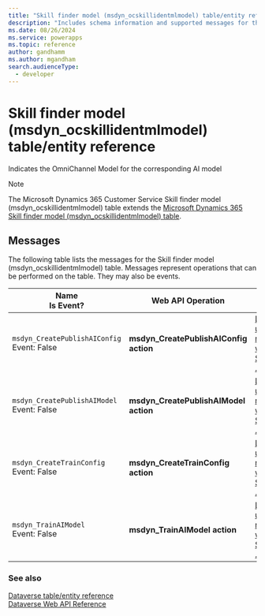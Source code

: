 ```yaml
---
title: "Skill finder model (msdyn_ocskillidentmlmodel) table/entity reference (Microsoft Dynamics 365 Customer Service)"
description: "Includes schema information and supported messages for the Skill finder model (msdyn_ocskillidentmlmodel) table/entity with Microsoft Dynamics 365 Customer Service."
ms.date: 08/26/2024
ms.service: powerapps
ms.topic: reference
author: gandhamm
ms.author: mgandham
search.audienceType: 
  - developer
---
```


# Skill finder model (msdyn_ocskillidentmlmodel) table/entity reference

Indicates the OmniChannel Model for the corresponding AI model

> [!NOTE]
> The Microsoft Dynamics 365 Customer Service Skill finder model (msdyn_ocskillidentmlmodel) table extends the [Microsoft Dynamics 365 Skill finder model (msdyn_ocskillidentmlmodel) table](/dynamics365/developer/entities/msdyn_ocskillidentmlmodel).


## Messages

The following table lists the messages for the Skill finder model (msdyn_ocskillidentmlmodel) table.
Messages represent operations that can be performed on the table. They may also be events.

| Name <br />Is Event? |Web API Operation |SDK for .NET |
| ---- | ----- |----- |
| `msdyn_CreatePublishAIConfig`<br />Event: False |**msdyn_CreatePublishAIConfig action** |[Learn to use messages with the SDK for .NET](/power-apps/developer/data-platform/org-service/use-messages)|
| `msdyn_CreatePublishAIModel`<br />Event: False |**msdyn_CreatePublishAIModel action** |[Learn to use messages with the SDK for .NET](/power-apps/developer/data-platform/org-service/use-messages)|
| `msdyn_CreateTrainConfig`<br />Event: False |**msdyn_CreateTrainConfig action** |[Learn to use messages with the SDK for .NET](/power-apps/developer/data-platform/org-service/use-messages)|
| `msdyn_TrainAIModel`<br />Event: False |**msdyn_TrainAIModel action** |[Learn to use messages with the SDK for .NET](/power-apps/developer/data-platform/org-service/use-messages)|





### See also

[Dataverse table/entity reference](../about-entity-reference.md)  
[Dataverse Web API Reference](/power-apps/developer/data-platform/webapi/reference/about)   


